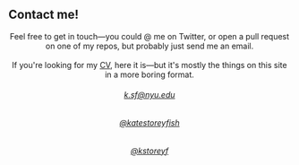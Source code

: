 ## <a name="contact"></a>Contact me!

<center>
<p>
Feel free to get in touch—you could @ me on Twitter, or open a pull request on one of my repos, but probably just send me an email.
<br>
<br>
If you're looking for my <a href="https://drive.google.com/file/d/1ayHWmIewZ5UXftCY61035rKpF-d9iml2/view?usp=sharing" target="_blank">CV</a>, here it is—but it's mostly the things on this site in a more boring format.
</p>

<div class="icons">
    <div class="icon_single">
        <a href="mailto:k.sf@nyu.edu" target="_blank"><i class="far fa-envelope fa-3x"></i></a>
        <h6><a href="mailto:k.sf@nyu.edu" target="_blank">k.sf@nyu.edu</a></h6>
    </div>
    <div class="icon_single">
        <a href="https://www.twitter.com/katestoreyfish" target="_blank"><i class="fab fa-twitter fa-3x"></i></a>
        <h6><a href="https://www.twitter.com/katestoreyfish" target="_blank">@katestoreyfish</a></h6>
    </div>
    <div class="icon_single">
        <a href="https://www.github.com/kstoreyf" target="_blank"><i class="fab fa-github fa-3x"></i></a>
        <h6><a href="https://www.github.com/kstoreyf" target="_blank">@kstoreyf</a></h6>
    </div>
</div>

</center>

<!---Leave blank line at bottom! Otherwise things mess up--->
